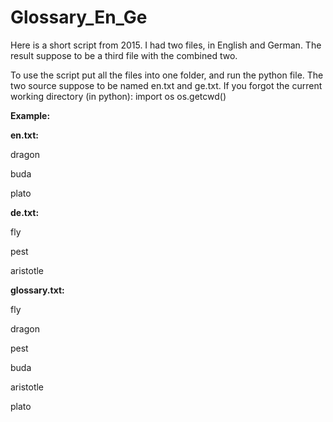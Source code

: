 # Glossary_En_Ge

Here is a short script from 2015. 
I had two files, in English and German. 
The result suppose to be a third file with the combined two. 

To use the script put all the files into one folder, and run the python file. The two source suppose to be named en.txt and ge.txt. 
If you forgot the current working directory (in python): 
import os
os.getcwd()

**Example:**  

**en.txt:** 

dragon 

buda

plato 


**de.txt:** 

fly

pest

aristotle


**glossary.txt:**

fly 

dragon 

pest

buda

aristotle

plato


